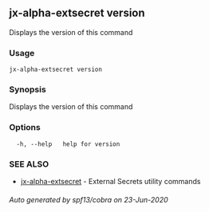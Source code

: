 ## jx-alpha-extsecret version

Displays the version of this command

### Usage

```
jx-alpha-extsecret version
```

### Synopsis

Displays the version of this command

### Options

```
  -h, --help   help for version
```

### SEE ALSO

* [jx-alpha-extsecret](jx-alpha-extsecret.md)	 - External Secrets utility commands

###### Auto generated by spf13/cobra on 23-Jun-2020
